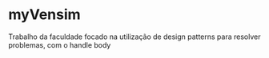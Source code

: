 # myVensim
Trabalho da faculdade focado na utilização de design patterns para resolver problemas, com o handle body
